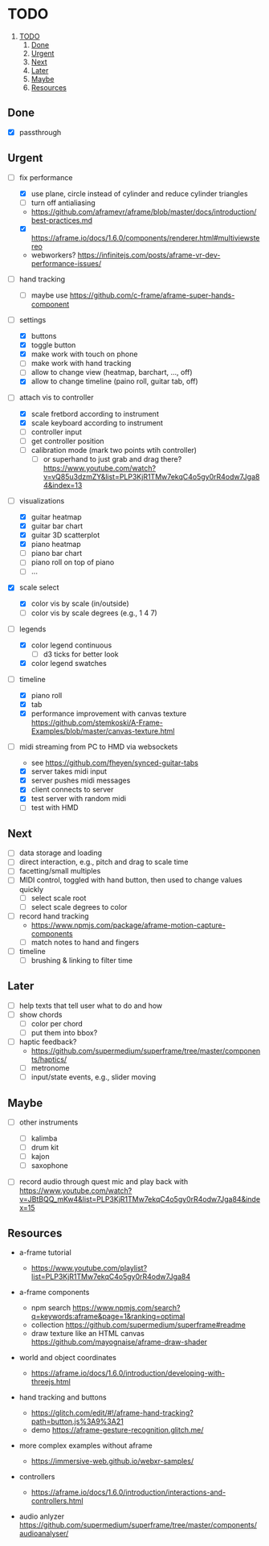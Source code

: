 # TODO

1. [TODO](#todo)
   1. [Done](#done)
   2. [Urgent](#urgent)
   3. [Next](#next)
   4. [Later](#later)
   5. [Maybe](#maybe)
   6. [Resources](#resources)


## Done

- [x] passthrough

## Urgent

- [ ] fix performance
  - [x] use plane, circle instead of cylinder and reduce cylinder triangles
  - [ ] turn off antialiasing
  - https://github.com/aframevr/aframe/blob/master/docs/introduction/best-practices.md
  - [x] https://aframe.io/docs/1.6.0/components/renderer.html#multiviewstereo
  - webworkers? https://infinitejs.com/posts/aframe-vr-dev-performance-issues/


- [ ] hand tracking
  - [ ] maybe use https://github.com/c-frame/aframe-super-hands-component
- [ ] settings
  - [x] buttons
  - [x] toggle button
  - [x] make work with touch on phone
  - [ ] make work with hand tracking
  - [ ] allow to change view (heatmap, barchart, ..., off)
  - [x] allow to change timeline (paino roll, guitar tab, off)
- [ ] attach vis to controller
  - [x] scale fretbord according to instrument
  - [x] scale keyboard according to instrument
  - [ ] controller input
  - [ ] get controller position
  - [ ] calibration mode (mark two points wtih controller)
    - [ ] or superhand to just grab and drag there? https://www.youtube.com/watch?v=vQ85u3dzmZY&list=PLP3KjR1TMw7ekqC4o5gy0rR4odw7Jga84&index=13
- [ ] visualizations
  - [x] guitar heatmap
  - [x] guitar bar chart
  - [x] guitar 3D scatterplot
  - [x] piano heatmap
  - [ ] piano bar chart
  - [ ] piano roll on top of piano
  - [ ] ...
- [x] scale select
  - [x] color vis by scale (in/outside)
  - [ ] color vis by scale degrees (e.g., 1 4 7)
- [ ] legends
  - [x] color legend continuous
    - [ ] d3 ticks for better look
  - [x] color legend swatches
- [ ] timeline
  - [x] piano roll
  - [x] tab
  - [x] performance improvement with canvas texture https://github.com/stemkoski/A-Frame-Examples/blob/master/canvas-texture.html
- [ ] midi streaming from PC to HMD via websockets
  - see https://github.com/fheyen/synced-guitar-tabs
  - [x] server takes midi input
  - [x] server pushes midi messages
  - [x] client connects to server
  - [x] test server with random midi
  - [ ] test with HMD

## Next

- [ ] data storage and loading
- [ ] direct interaction, e.g., pitch and drag to scale time
- [ ] facetting/small multiples
- [ ] MIDI control, toggled with hand button, then used to change values quickly
  - [ ] select scale root
  - [ ] select scale degrees to color
- [ ] record hand tracking
  - https://www.npmjs.com/package/aframe-motion-capture-components
  - [ ] match notes to hand and fingers
- [ ] timeline
  - [ ] brushing & linking to filter time

## Later

- [ ] help texts that tell user what to do and how
- [ ] show chords
  - [ ] color per chord
  - [ ] put them into bbox?
- [ ] haptic feedback?
  - https://github.com/supermedium/superframe/tree/master/components/haptics/
  - [ ] metronome
  - [ ] input/state events, e.g., slider moving

## Maybe

- [ ] other instruments
  - [ ] kalimba
  - [ ] drum kit
  - [ ] kajon
  - [ ] saxophone
- [ ] record audio through quest mic and play back with https://www.youtube.com/watch?v=JBtBQQ_mKw4&list=PLP3KjR1TMw7ekqC4o5gy0rR4odw7Jga84&index=15





## Resources

- a-frame tutorial
  - https://www.youtube.com/playlist?list=PLP3KjR1TMw7ekqC4o5gy0rR4odw7Jga84
- a-frame components
  - npm search https://www.npmjs.com/search?q=keywords:aframe&page=1&ranking=optimal
  - collection https://github.com/supermedium/superframe#readme
  - draw texture like an HTML canvas https://github.com/mayognaise/aframe-draw-shader
- world and object coordinates
  - https://aframe.io/docs/1.6.0/introduction/developing-with-threejs.html
- hand tracking and buttons
  - https://glitch.com/edit/#!/aframe-hand-tracking?path=button.js%3A9%3A21
  - demo https://aframe-gesture-recognition.glitch.me/
- more complex examples without aframe
  - https://immersive-web.github.io/webxr-samples/
- controllers
  - https://aframe.io/docs/1.6.0/introduction/interactions-and-controllers.html

- audio anlyzer https://github.com/supermedium/superframe/tree/master/components/audioanalyser/
